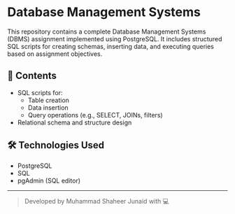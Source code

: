 # Database Management Systems

This repository contains a complete Database Management Systems (DBMS) assignment implemented using PostgreSQL. It includes structured SQL scripts for creating schemas, inserting data, and executing queries based on assignment objectives.

## 📁 Contents

- SQL scripts for:
  - Table creation
  - Data insertion
  - Query operations (e.g., SELECT, JOINs, filters)
- Relational schema and structure design

## 🛠️ Technologies Used

- PostgreSQL
- SQL
- pgAdmin (SQL editor)

---

> Developed by Muhammad Shaheer Junaid with 💻
